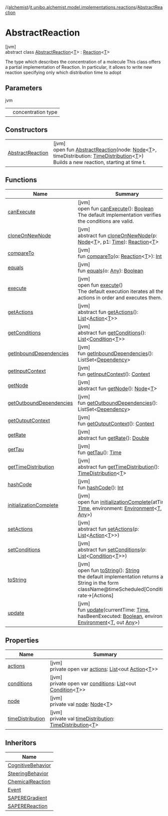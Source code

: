 //[alchemist](../../../index.md)/[it.unibo.alchemist.model.implementations.reactions](../index.md)/[AbstractReaction](index.md)

# AbstractReaction

[jvm]\
abstract class [AbstractReaction](index.md)<[T](index.md)> : [Reaction](../../it.unibo.alchemist.model.interfaces/-reaction/index.md)<[T](../../it.unibo.alchemist.model.implementations.layers/-step-layer/index.md)> 

The type which describes the concentration of a molecule This class offers a partial implementation of Reaction. In particular, it allows to write new reaction specifying only which distribution time to adopt

## Parameters

jvm

| | |
|---|---|
| <T> | concentration type |

## Constructors

| | |
|---|---|
| [AbstractReaction](-abstract-reaction.md) | [jvm]<br>open fun [AbstractReaction](-abstract-reaction.md)(node: [Node](../../it.unibo.alchemist.model.interfaces/-node/index.md)<[T](../../it.unibo.alchemist.model.implementations.layers/-step-layer/index.md)>, timeDistribution: [TimeDistribution](../../it.unibo.alchemist.model.interfaces/-time-distribution/index.md)<[T](../../it.unibo.alchemist.model.implementations.layers/-step-layer/index.md)>)<br>Builds a new reaction, starting at time t. |

## Functions

| Name | Summary |
|---|---|
| [canExecute](can-execute.md) | [jvm]<br>open fun [canExecute](can-execute.md)(): [Boolean](https://kotlinlang.org/api/latest/jvm/stdlib/kotlin/-boolean/index.html)<br>The default implementation verifies if all the conditions are valid. |
| [cloneOnNewNode](../../it.unibo.alchemist.model.interfaces/-reaction/clone-on-new-node.md) | [jvm]<br>abstract fun [cloneOnNewNode](../../it.unibo.alchemist.model.interfaces/-reaction/clone-on-new-node.md)(p: [Node](../../it.unibo.alchemist.model.interfaces/-node/index.md)<[T](../../it.unibo.alchemist.model.implementations.layers/-step-layer/index.md)>, p1: [Time](../../it.unibo.alchemist.model.interfaces/-time/index.md)): [Reaction](../../it.unibo.alchemist.model.interfaces/-reaction/index.md)<[T](../../it.unibo.alchemist.model.implementations.layers/-step-layer/index.md)> |
| [compareTo](compare-to.md) | [jvm]<br>fun [compareTo](compare-to.md)(o: [Reaction](../../it.unibo.alchemist.model.interfaces/-reaction/index.md)<[T](../../it.unibo.alchemist.model.implementations.layers/-step-layer/index.md)>): [Int](https://kotlinlang.org/api/latest/jvm/stdlib/kotlin/-int/index.html) |
| [equals](equals.md) | [jvm]<br>fun [equals](equals.md)(o: [Any](https://kotlinlang.org/api/latest/jvm/stdlib/kotlin/-any/index.html)): [Boolean](https://kotlinlang.org/api/latest/jvm/stdlib/kotlin/-boolean/index.html) |
| [execute](execute.md) | [jvm]<br>open fun [execute](execute.md)()<br>The default execution iterates all the actions in order and executes them. |
| [getActions](../../it.unibo.alchemist.model.interfaces/-reaction/get-actions.md) | [jvm]<br>abstract fun [getActions](../../it.unibo.alchemist.model.interfaces/-reaction/get-actions.md)(): [List](https://docs.oracle.com/javase/8/docs/api/java/util/List.html)<[Action](../../it.unibo.alchemist.model.interfaces/-action/index.md)<[T](../../it.unibo.alchemist.model.implementations.layers/-step-layer/index.md)>> |
| [getConditions](../../it.unibo.alchemist.model.interfaces/-reaction/get-conditions.md) | [jvm]<br>abstract fun [getConditions](../../it.unibo.alchemist.model.interfaces/-reaction/get-conditions.md)(): [List](https://docs.oracle.com/javase/8/docs/api/java/util/List.html)<[Condition](../../it.unibo.alchemist.model.interfaces/-condition/index.md)<[T](../../it.unibo.alchemist.model.implementations.layers/-step-layer/index.md)>> |
| [getInboundDependencies](get-inbound-dependencies.md) | [jvm]<br>fun [getInboundDependencies](get-inbound-dependencies.md)(): ListSet<[Dependency](../../it.unibo.alchemist.model.interfaces/-dependency/index.md)> |
| [getInputContext](get-input-context.md) | [jvm]<br>fun [getInputContext](get-input-context.md)(): [Context](../../it.unibo.alchemist.model.interfaces/-context/index.md) |
| [getNode](../../it.unibo.alchemist.model.interfaces/-reaction/get-node.md) | [jvm]<br>abstract fun [getNode](../../it.unibo.alchemist.model.interfaces/-reaction/get-node.md)(): [Node](../../it.unibo.alchemist.model.interfaces/-node/index.md)<[T](../../it.unibo.alchemist.model.implementations.layers/-step-layer/index.md)> |
| [getOutboundDependencies](get-outbound-dependencies.md) | [jvm]<br>fun [getOutboundDependencies](get-outbound-dependencies.md)(): ListSet<[Dependency](../../it.unibo.alchemist.model.interfaces/-dependency/index.md)> |
| [getOutputContext](get-output-context.md) | [jvm]<br>fun [getOutputContext](get-output-context.md)(): [Context](../../it.unibo.alchemist.model.interfaces/-context/index.md) |
| [getRate](../../it.unibo.alchemist.model.interfaces/-reaction/get-rate.md) | [jvm]<br>abstract fun [getRate](../../it.unibo.alchemist.model.interfaces/-reaction/get-rate.md)(): [Double](https://kotlinlang.org/api/latest/jvm/stdlib/kotlin/-double/index.html) |
| [getTau](get-tau.md) | [jvm]<br>fun [getTau](get-tau.md)(): [Time](../../it.unibo.alchemist.model.interfaces/-time/index.md) |
| [getTimeDistribution](../../it.unibo.alchemist.model.interfaces/-reaction/get-time-distribution.md) | [jvm]<br>abstract fun [getTimeDistribution](../../it.unibo.alchemist.model.interfaces/-reaction/get-time-distribution.md)(): [TimeDistribution](../../it.unibo.alchemist.model.interfaces/-time-distribution/index.md)<[T](../../it.unibo.alchemist.model.implementations.layers/-step-layer/index.md)> |
| [hashCode](hash-code.md) | [jvm]<br>fun [hashCode](hash-code.md)(): [Int](https://kotlinlang.org/api/latest/jvm/stdlib/kotlin/-int/index.html) |
| [initializationComplete](initialization-complete.md) | [jvm]<br>open fun [initializationComplete](initialization-complete.md)(atTime: [Time](../../it.unibo.alchemist.model.interfaces/-time/index.md), environment: [Environment](../../it.unibo.alchemist.model.interfaces/-environment/index.md)<[T](../../it.unibo.alchemist.model.implementations.layers/-step-layer/index.md), out [Any](https://kotlinlang.org/api/latest/jvm/stdlib/kotlin/-any/index.html)>) |
| [setActions](../../it.unibo.alchemist.model.interfaces/-reaction/set-actions.md) | [jvm]<br>abstract fun [setActions](../../it.unibo.alchemist.model.interfaces/-reaction/set-actions.md)(p: [List](https://docs.oracle.com/javase/8/docs/api/java/util/List.html)<[Action](../../it.unibo.alchemist.model.interfaces/-action/index.md)<[T](../../it.unibo.alchemist.model.implementations.layers/-step-layer/index.md)>>) |
| [setConditions](../../it.unibo.alchemist.model.interfaces/-reaction/set-conditions.md) | [jvm]<br>abstract fun [setConditions](../../it.unibo.alchemist.model.interfaces/-reaction/set-conditions.md)(p: [List](https://docs.oracle.com/javase/8/docs/api/java/util/List.html)<[Condition](../../it.unibo.alchemist.model.interfaces/-condition/index.md)<[T](../../it.unibo.alchemist.model.implementations.layers/-step-layer/index.md)>>) |
| [toString](to-string.md) | [jvm]<br>open fun [toString](to-string.md)(): [String](https://docs.oracle.com/javase/8/docs/api/java/lang/String.html)<br>the default implementation returns a String in the form className@timeScheduled[Conditions]-rate->[Actions] |
| [update](update.md) | [jvm]<br>fun [update](update.md)(currentTime: [Time](../../it.unibo.alchemist.model.interfaces/-time/index.md), hasBeenExecuted: [Boolean](https://kotlinlang.org/api/latest/jvm/stdlib/kotlin/-boolean/index.html), environment: [Environment](../../it.unibo.alchemist.model.interfaces/-environment/index.md)<[T](../../it.unibo.alchemist.model.implementations.layers/-step-layer/index.md), out [Any](https://kotlinlang.org/api/latest/jvm/stdlib/kotlin/-any/index.html)>) |

## Properties

| Name | Summary |
|---|---|
| [actions](actions.md) | [jvm]<br>private open var [actions](actions.md): [List](https://docs.oracle.com/javase/8/docs/api/java/util/List.html)<out [Action](../../it.unibo.alchemist.model.interfaces/-action/index.md)<[T](../../it.unibo.alchemist.model.implementations.layers/-step-layer/index.md)>> |
| [conditions](conditions.md) | [jvm]<br>private open var [conditions](conditions.md): [List](https://docs.oracle.com/javase/8/docs/api/java/util/List.html)<out [Condition](../../it.unibo.alchemist.model.interfaces/-condition/index.md)<[T](../../it.unibo.alchemist.model.implementations.layers/-step-layer/index.md)>> |
| [node](node.md) | [jvm]<br>private val [node](node.md): [Node](../../it.unibo.alchemist.model.interfaces/-node/index.md)<[T](../../it.unibo.alchemist.model.implementations.layers/-step-layer/index.md)> |
| [timeDistribution](time-distribution.md) | [jvm]<br>private val [timeDistribution](time-distribution.md): [TimeDistribution](../../it.unibo.alchemist.model.interfaces/-time-distribution/index.md)<[T](../../it.unibo.alchemist.model.implementations.layers/-step-layer/index.md)> |

## Inheritors

| Name |
|---|
| [CognitiveBehavior](../-cognitive-behavior/index.md) |
| [SteeringBehavior](../-steering-behavior/index.md) |
| [ChemicalReaction](../-chemical-reaction/index.md) |
| [Event](../-event/index.md) |
| [SAPEREGradient](../-s-a-p-e-r-e-gradient/index.md) |
| [SAPEREReaction](../-s-a-p-e-r-e-reaction/index.md) |
